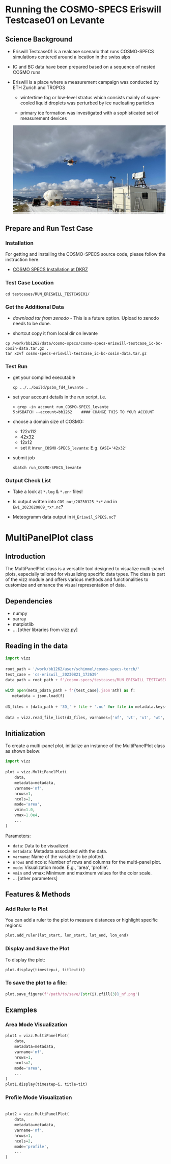 
# Running the COSMO-SPECS Eriswill Testcase01 on Levante

## Science Background


* Eriswill Testcase01 is a realcase scenario that runs COSMO-SPECS simulations centered around a location in the swiss alps

* IC and BC data have been prepared based on a sequence of nested COSMO runs

* Eriswill is a place where a measurement campaign was conducted by ETH Zurich and TROPOS 
    
    * wintertime fog or low-level stratus which consists mainly of super-cooled liquid droplets was perturbed by ice nucleating particles

    * primary ice formation was investigated with a sophisticated set of measurement devices   

    ![](images/cloudlab.png)



## Prepare and Run Test Case

### Installation
For getting and installing the COSMO-SPECS source code, please follow the instruction here: 
- [COSMO SPECS Installation at DKRZ](../../docs/Installation-at-DKRZ.md)

### Test Case Location

```
cd testcases/RUN_ERISWILL_TESTCASE01/
```

### Get the Additional Data

* *download tar from zenodo* - This is a future option. Upload to zenodo needs to be done.

* shortcut copy it from local dir on levante

```
cp /work/bb1262/data/cosmo-specs/cosmo-specs-eriswill-testcase_ic-bc-cosin-data.tar.gz .
tar xzvf cosmo-specs-eriswill-testcase_ic-bc-cosin-data.tar.gz
```

### Test Run

* get your compiled executable
    ```
    cp ../../build/psbm_fd4_levante .
    ```
* set your account details in the run script, i.e.

    ```
    > grep -in account run_COSMO-SPECS_levante 
    5:#SBATCH --account=bb1262    #### CHANGE THIS TO YOUR ACCOUNT
    ```
* choose a domain size of COSMO:
  * 122x112
  * 42x32
  * 12x12 
  * set it in`run_COSMO-SPECS_levante`: E.g. `CASE='42x32'`
* submit job
    ```
    sbatch run_COSMO-SPECS_levante
    ```

### Output Check List

* Take a look at `*.log` & `*.err` files!

* Is output written into `COS_out/20230125_*x*` and in `Ew1_2023020809_*x*.nc`? 

* Meteogramm data output in `M_Eriswil_SPECS.nc`?


# MultiPanelPlot class
## Introduction
The MultiPanelPlot class is a versatile tool designed to visualize multi-panel plots, especially tailored for visualizing specific data types. The class is part of the vizz module and offers various methods and functionalities to customize and enhance the visual representation of data.

## Dependencies
- numpy
- xarray
- matplotlib
- ... [other libraries from vizz.py]

## Reading in the data
```python
import vizz

root_path = '/work/bb1262/user/schimmel/cosmo-specs-torch/'
test_case = 'cs-eriswil__20230821_172639'
data_path = root_path + f'/cosmo-specs/testcases/RUN_ERISWILL_TESTCASE01/{test_case}/'

with open(meta_pdata_path + f'{test_case}.json'ath) as f:
   metadata = json.load(f)

d3_files = [data_path + '3D_' + file + '.nc' for file in metadata.keys()]

data = vizz.read_file_list(d3_files, varnames=['nf', 'vt', 'ut', 'wt', 't', 'rho', 'qw'])
```

## Initialization
To create a multi-panel plot, initialize an instance of the MultiPanelPlot class as shown below:

```python
import vizz

plot = vizz.MultiPanelPlot(
    data,
    metadata=metadata,
    varname='nf',
    nrows=1,
    ncols=2,
    mode='area',
    vmin=1.0,
    vmax=1.0e4,
    ...
)
```

Parameters:

- `data`: Data to be visualized.
- `metadata`: Metadata associated with the data.
- `varname`: Name of the variable to be plotted.
- `nrows` and ncols: Number of rows and columns for the multi-panel plot.
- `mode`: Visualization mode. E.g., 'area', 'profile'.
- `vmin` and vmax: Minimum and maximum values for the color scale.
- ... [other parameters]

## Features & Methods
### Add Ruler to Plot
You can add a ruler to the plot to measure distances or highlight specific regions:

```python
plot.add_ruler(lat_start, lon_start, lat_end, lon_end)
```

### Display and Save the Plot
To display the plot:

```python
plot.display(timestep=i, title=tit)
```

### To save the plot to a file:

```python
plot.save_figure(f'/path/to/save/{str(i).zfill(3)}_nf.png')
```

## Examples
### Area Mode Visualization
```python
plot1 = vizz.MultiPanelPlot(
    data,
    metadata=metadata,
    varname='nf',
    nrows=1,
    ncols=2,
    mode='area',
    ...
)
plot1.display(timestep=i, title=tit)
```

### Profile Mode Visualization
```python

plot2 = vizz.MultiPanelPlot(
    data,
    metadata=metadata,
    varname='nf',
    nrows=1,
    ncols=2,
    mode='profile',
    ...
)
```